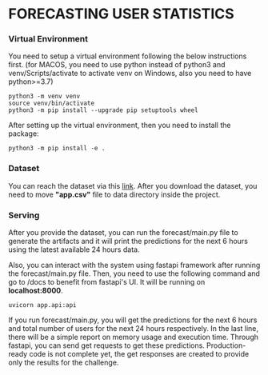 # FORECASTING USER STATISTICS

### Virtual Environment
You need to setup a virtual environment following the below instructions first. (for MACOS, you need to use python instead of python3 and venv/Scripts/activate to activate venv on Windows, also you need to have python>=3.7)
```
python3 -m venv venv
source venv/bin/activate
python3 -m pip install --upgrade pip setuptools wheel
```
After setting up the virtual environment, then you need to install the package:
```
python3 -m pip install -e .
```

### Dataset
You can reach the dataset via this [link](https://www.kaggle.com/datasets/wolfgangb33r/usercount). After you download the dataset, you need to move **"app.csv"** file to data directory inside the project.


### Serving
After you provide the dataset, you can run the forecast/main.py file to generate the artifacts and it will print the predictions for the next 6 hours using the latest available 24 hours data.

Also, you can interact with the system using fastapi framework after running the forecast/main.py file. Then, you need to use the following command and go to /docs to benefit from fastapi's UI. It will be running on **localhost:8000**.
```
uvicorn app.api:api
```

If you run forecast/main.py, you will get the predictions for the next 6 hours and total number of users for the next 24 hours respectively. In the last line, there will be a simple report on memory usage and execution time. Through fastapi, you can send get requests to get these predictions. Production-ready code is not complete yet, the get responses are created to provide only the results for the challenge.
